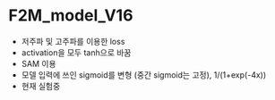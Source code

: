 # F2M_model_V16
* 저주파 및 고주파를 이용한 loss
* activation을 모두 tanh으로 바꿈
* SAM 이용
* 모델 입력에 쓰인 sigmoid를 변형 (중간 sigmoid는 고정), 1/(1+exp(-4x))
* 현재 실험중

